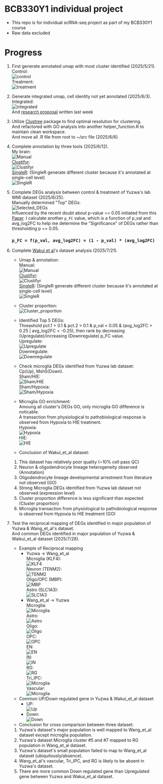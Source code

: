 # BCB330Y1 individual project

-   This repo is for individual scRNA-seq project as part of my BCB330Y1 course
-   Raw data excluded

# Progress

1.  First generate annotated umap with most cluster identified (2025/5/21).\
    Control:\
    ![control](data/processed/Yuzwa/mice_control/mice_control_annotated.png)\
    Treatment:\
    ![treatment](data/processed/Yuzwa/mice_treatment/mice_treatment_annotated.png)

2.  Generate integrated umap, cell identity not yet annotated (2025/6/3).\
    Integrated:\
    ![integrated](data/processed/Yuzwa/mice_integrated/mice_merged_umap.png)\
    And [research proposal](BCB330_Proposal_Jiaqi_Ma.pdf) written last week

3.  Utilize [Clustree](https://github.com/lazappi/clustree) package to find optimal resolution for clustering.\
    And refactored with GO analysis into another helper_function.R to maintain clean workspace.\
    And move all .R file from root to ~/src file (2025/6/6).

4.  Complete annotation by three tools (2025/6/12).\
    My brain:\
    ![Manual](data/processed/Yuzwa/mice_integrated/mice_merged_manual_annotated.png)\
    [Clustifyr](https://github.com/rnabioco/clustifyr):\
    ![Clustifyr](data/processed/Yuzwa/mice_integrated/mice_merged_clustifyr_annotated.png)\
    [SingleR](https://github.com/dviraran/SingleR): (SingleR generate different cluster because it's annotated at single-cell level)\
    ![SingleR](data/processed/Yuzwa/mice_integrated/mice_merged_SingleR_annotated.png)

5. Complete DEGs analysis between control & treatment of Yuzwa's lab WMI dataset (2025/6/25).\
   Manually determined "Top" DEGs:\
   ![Selected_DEGs](data/processed/Yuzwa/mice_integrated/Selected_DEGs.png)\
   Influenced by the recent doubt about p-value == 0.05 initiated from this [Paper](https://doi.org/10.1080/00031305.2016.1154108). I calculate another `p_FC` value, which is a function of p_val and avg_log2FC to help me determine the "Significance" of DEGs rather than thresholding p == 0.05.
   ### `p_FC = f(p_val, avg_log2FC) = (1 - p_val) * (avg_log2FC)`
   
6. Complete [Wakui et al](https://doi.org/10.1016/j.bbrep.2025.102026)'s dataset analysis (2025/7/21).
   
   - Umap & annotation:\
    Manual:\
    ![Manual](data/processed/Wakui_et_al/Cortex/Cortex_merged/Umap/Umap_annotation/manual_annotated.png)\
    [Clustifyr](https://github.com/rnabioco/clustifyr):\
    ![Clustifyr](data/processed/Wakui_et_al/Cortex/Cortex_merged/Umap/Umap_annotation/Clustifyr_annotated.png)\
    [SingleR](https://github.com/dviraran/SingleR): (SingleR generate different cluster because it's annotated at single-cell level)\
    ![SingleR](data/processed/Wakui_et_al/Cortex/Cortex_merged/Umap/Umap_annotation/SingleR_annotated.png)

   - Cluster proportion:\
    ![Cluster_proportion](data/processed/Wakui_et_al/Cortex/Cortex_merged/Cluster/Cluster_proportion.png)
    
   - Identified Top 5 DEGs:\
    Threashold pct.1 > 0.1 & pct.2 > 0.1 & p_val < 0.05 & (avg_log2FC > 0.25 | avg_log2FC < -0.25), then rank by decreasing (Upregulate)/increasing (Downregulate) p_FC value.\
    Upregulate:\
    ![Upregulate](data/processed/Wakui_et_al/Cortex/Cortex_merged/DEGs_GO/DEGs_GO_Up/Top_5_Up.png)\
    Downregulate:\
    ![Downregulate](data/processed/Wakui_et_al/Cortex/Cortex_merged/DEGs_GO/DEGs_GO_Down/Top_5_Down.png)

   - Check microglia DEGs identified from Yuzwa lab dataset:\
    Cp(Up), Msh5(Down).\
    Sham/HIE:\
    ![Sham/HIE](data/processed/Wakui_et_al/Cortex/Cortex_merged/Cp_Msh5_HIE.png)\
    Sham/Hypoxia:\
    ![Sham/Hypoxia](data/processed/Wakui_et_al/Cortex/Cortex_merged/Cp_Msh5_Hypoxia.png)

   - Microglia GO enrichment:\
    Amoung all cluster's DEGs GO, only microglia GO difference is noticable.\
    A transaction from physiological to pathobiological response is observed from Hypoxia to HIE treatment.\
    Hypoxia:\
    ![Hypoxia](data/processed/Wakui_et_al/Cortex/Cortex_merged/DEGs_GO/DEGs_GO_Up/DEG_result_cluster0/Hypoxia.png)\
    HIE:\
    ![HIE](data/processed/Wakui_et_al/Cortex/Cortex_merged/DEGs_GO/DEGs_GO_Up/DEG_result_cluster0/HIE.png)

   - Conclusion of Wakui_et_al dataset:
    1. This dataset has relatively poor quality (~10% cell pass QC)
    2. Neuron & oligodendrocyte lineage heterogeneity observed (Annotation)
    3. Oligodendrocyte lineage developmental arrestment from literature not observed (GO)
    4. Strong Microglia DEGs identified from Yuzwa lab dataset not observed (expression level)
    5. Cluster proportion difference is less significant than expected (Cluster proportion)
    6. Microglia transaction from physiological to pathobiological response is observed from Hypoxia to HIE treatment (GO)

7. Test the reciprocal mapping of DEGs identified in major population of Yuzwa & Wang_et_al's dataset.\
   And common DEGs identified in major population of Yuzwa & Waikui_et_al dataset (2025/7/28).
   - Example of Reciprocal mapping
     - Yuzwa -> Wang_et_al\
       Microglia (KLF4):\
       ![KLF4](data/processed/Wang_et_al/DEGs_overlap_Yuzwa/Cluster0/KLF4.png)\
       Neuron (TENM2):\
       ![TENM2](data/processed/Wang_et_al/DEGs_overlap_Yuzwa/Cluster3/TENM2.png)\
       Oligo/OPC (MBP):\
       ![MBP](data/processed/Wang_et_al/DEGs_overlap_Yuzwa/Cluster8/MBP.png)\
       Astro (SLC1A3):\
       ![SLC1A3](data/processed/Wang_et_al/DEGs_overlap_Yuzwa/Cluster9/SLC1A3.png)
     - Wang_et_al -> Yuzwa\
       Microglia:\
       ![Microglia](data/processed/Yuzwa/mice_integrated/Control_DEGs_overlap_Wang/sup_table_marker/Microglia.png)\
       Astro:\
       ![Astro](data/processed/Yuzwa/mice_integrated/Control_DEGs_overlap_Wang/sup_table_marker/Astro.png)\
       Oligo:\
       ![Oligo](data/processed/Yuzwa/mice_integrated/Control_DEGs_overlap_Wang/sup_table_marker/Oligo.png)\
       OPC:\
       ![OPC](data/processed/Yuzwa/mice_integrated/Control_DEGs_overlap_Wang/sup_table_marker/OPC.png)\
       EN:\
       ![EN](data/processed/Yuzwa/mice_integrated/Control_DEGs_overlap_Wang/sup_table_marker/EN.png)\
       IN:\
       ![IN](data/processed/Yuzwa/mice_integrated/Control_DEGs_overlap_Wang/sup_table_marker/IN.png)\
       RG:\
       ![RG](data/processed/Yuzwa/mice_integrated/Control_DEGs_overlap_Wang/sup_table_marker/RG.png)\
       Tri_IPC:\
       ![Microglia](data/processed/Yuzwa/mice_integrated/Control_DEGs_overlap_Wang/sup_table_marker/Tri_IPC.png)\
       Vascular:\
       ![Microglia](data/processed/Yuzwa/mice_integrated/Control_DEGs_overlap_Wang/sup_table_marker/Vascular.png)
   - Common UP/Down regulated gene in Yuzwa & Wakui_et_al dataset
     - UP:\
       ![Up](data/processed/Yuzwa/mice_integrated/DEGs/Common_DEGs_Wakui/Up.png)
     - Down:\
       ![Down](data/processed/Yuzwa/mice_integrated/DEGs/Common_DEGs_Wakui/Down.png)
   - Conclusion for cross comparison between three dataset:
    1. Yuzwa's dataset's major population is well mapped to Wang_et_al dataset except microglia population.
    2. Yuzwa's dataset Microglia cluster #5 and #7 mapped to RG population in Wang_et_al dataset.
    3. Yuzwa's dataset's small population failed to map to Wang_et_al dataset (ubiquitously/absence).
    4. Wang_et_al's vascular, Tri_IPC, and RG is likely to be absent in Yuzwa's dataset.
    5. There are more common Down regulated gene than Upregulated gene between Yuzwa and Wakui_et_al dataset.
   
   
   
